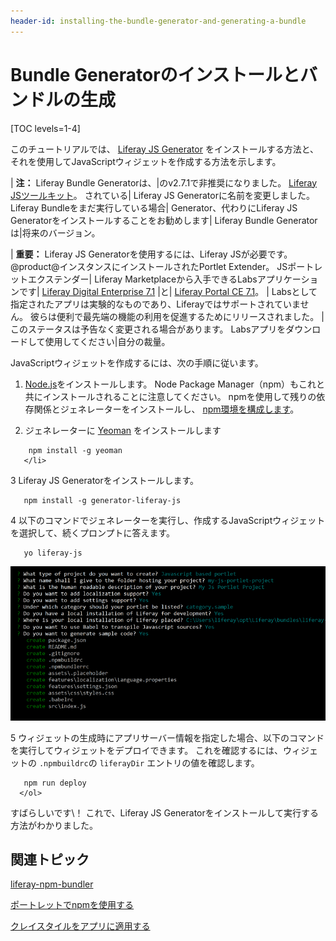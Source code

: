 ```yaml
---
header-id: installing-the-bundle-generator-and-generating-a-bundle
---
```


# Bundle Generatorのインストールとバンドルの生成

[TOC levels=1-4]

このチュートリアルでは、 [Liferay JS Generator](https://www.npmjs.com/package/generator-liferay-js) をインストールする方法と、それを使用してJavaScriptウィジェットを作成する方法を示します。

| **注：** Liferay Bundle Generatorは、|のv2.7.1で非推奨になりました。 [Liferay JSツールキット](https://github.com/liferay/liferay-js-toolkit)。 されている| Liferay JS Generatorに名前を変更しました。 Liferay Bundleをまだ実行している場合| Generator、代わりにLiferay JS Generatorをインストールすることをお勧めします| Liferay Bundle Generatorは|将来のバージョン。

| **重要：** Liferay JS Generatorを使用するには、Liferay JSが必要です。 @product@インスタンスにインストールされたPortlet Extender。 JSポートレットエクステンダー| Liferay Marketplaceから入手できるLabsアプリケーションです| [Liferay Digital Enterprise 7.1](https://web.liferay.com/marketplace/-/mp/application/115543020) |と| [Liferay Portal CE 7.1](https://web.liferay.com/marketplace/-/mp/application/115542926)。 | Labsとして指定されたアプリは実験的なものであり、Liferayではサポートされていません。 彼らは便利で最先端の機能の利用を促進するためにリリースされました。 |このステータスは予告なく変更される場合があります。 Labsアプリをダウンロードして使用してください|自分の裁量。

JavaScriptウィジェットを作成するには、次の手順に従います。

1.  [Node.js](http://nodejs.org/)をインストールします。 Node Package Manager（npm）もこれと共にインストールされることに注意してください。 npmを使用して残りの依存関係とジェネレーターをインストールし、 [npm環境を構成します](/docs/7-1/reference/-/knowledge_base/r/setting-up-your-npm-environment)。

2.  ジェネレーターに [Yeoman](http://yeoman.io/) をインストールします

</p> 
   
        npm install -g yeoman
       </li> 
   
   3  Liferay JS Generatorをインストールします。
  
       npm install -g generator-liferay-js
      

4  以下のコマンドでジェネレーターを実行し、作成するJavaScriptウィジェットを選択して、続くプロンプトに答えます。
  
       yo liferay-js
      
  
  ![図1：liferay-bundleジェネレーターは、ウィジェットオプションの入力を求めます。](../../../images/liferay-js-generator-prompts.png)

5  ウィジェットの生成時にアプリサーバー情報を指定した場合、以下のコマンドを実行してウィジェットをデプロイできます。 これを確認するには、ウィジェットの `.npmbuildrc`の `liferayDir` エントリの値を確認します。
  
       npm run deploy
      </ol> 

すばらしいです\！ これで、Liferay JS Generatorをインストールして実行する方法がわかりました。



## 関連トピック

[liferay-npm-bundler](/docs/7-1/reference/-/knowledge_base/r/liferay-npm-bundler)

[ポートレットでnpmを使用する](/docs/7-1/tutorials/-/knowledge_base/t/using-npm-in-your-portlets)

[クレイスタイルをアプリに適用する](/docs/7-1/tutorials/-/knowledge_base/t/applying-clay-styles-to-your-app)
